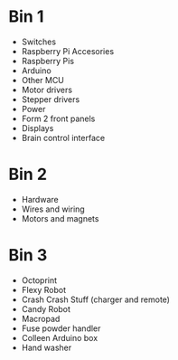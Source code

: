 # Bin 1
- Switches
- Raspberry Pi Accesories
- Raspberry Pis
- Arduino
- Other MCU
- Motor drivers
- Stepper drivers
- Power
- Form 2 front panels
- Displays
- Brain control interface
# Bin 2
- Hardware
- Wires and wiring
- Motors and magnets
# Bin 3
- Octoprint
- Flexy Robot
- Crash Crash Stuff (charger and remote)
- Candy Robot
- Macropad
- Fuse powder handler
- Colleen Arduino box
- Hand washer
